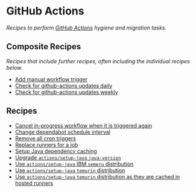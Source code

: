 # GitHub Actions

_Recipes to perform [GitHub Actions](https://docs.github.com/en/actions) hygiene and migration tasks._

## Composite Recipes

_Recipes that include further recipes, often including the individual recipes below._

* [Add manual workflow trigger](./addmanualtrigger.md)
* [Check for github-actions updates daily](./dependabotcheckforgithubactionsupdatesdaily.md)
* [Check for github-actions updates weekly](./dependabotcheckforgithubactionsupdatesweekly.md)

## Recipes

* [Cancel in-progress workflow when it is triggered again](./autocancelinprogressworkflow.md)
* [Change dependabot schedule interval](./changedependabotscheduleinterval.md)
* [Remove all cron triggers](./removeallcrontriggers.md)
* [Replace runners for a job](./replacerunners.md)
* [Setup Java dependency caching](./setupjavacaching.md)
* [Upgrade `actions/setup-java` `java-version`](./setupjavaupgradejavaversion.md)
* [Use `actions/setup-java` IBM `semeru` distribution](./setupjavaadoptopenj9tosemeru.md)
* [Use `actions/setup-java` `temurin` distribution](./setupjavaadoptopenjdktotemurin.md)
* [Use `actions/setup-java` `temurin` distribution as they are cached in hosted runners](./prefertemurindistributions.md)


